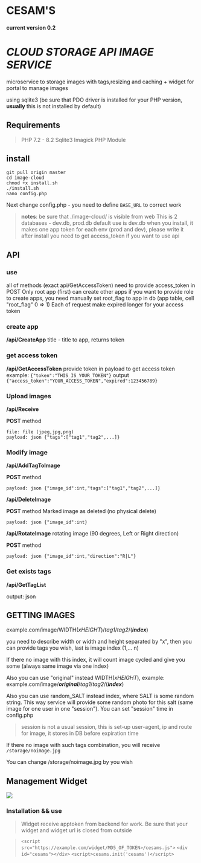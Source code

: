 # CESAM'S
#### current version 0.2
# *CLOUD STORAGE API IMAGE SERVICE*
microservice to storage images with tags,resizing and caching + widget for portal to manage images

using sqlite3 (be sure that PDO driver is installed for your PHP version, **usually** this is not installed by default)

## Requirements
>PHP 7.2 - 8.2
>Sqlite3
>Imagick PHP Module
## install
``` git clone https://storage-service.sfck.ru/microservice/image-cloud.git 
git pull origin master
cd image-cloud
chmod +x install.sh
./install.sh
nano config.php
```
Next change config.php - you need to define ```BASE_URL``` to correct work
>**notes**: 
be sure that ./image-cloud/ is visible from web
This is 2 databases - dev.db, prod.db
default use is dev.db
when you install, it makes one app token for each env (prod and dev), please write it
after install you need to get access_token if you want to use api


## API

### use
all of methods (exact api/GetAccessToken) need to provide access_token in POST
Only root app (first) can create other apps
if you want to provide role to create apps, you need manually set root_flag to app in db (app table, cell "root_flag" 0 => 1)
Each of request make expired longer for your access token

### create app

**/api/CreateApp**
title - title to app, returns token

### get access token

**/api/GetAccessToken**
provide token in payload to get access token
example: ```{"token":"THIS_IS_YOUR_TOKEN"}```
output ```{"access_token":"YOUR_ACCESS_TOKEN","expired":123456789}```

### Upload images
**/api/Receive**

**POST** method

```
file: file (jpeg,jpg,png)
payload: json {"tags":["tag1","tag2",...]}
```
### Modify image

**/api/AddTagToImage**

**POST** method

```
payload: json {"image_id":int,"tags":["tag1","tag2",...]}
```
**/api/DeleteImage**

**POST** method
Marked image as deleted (no physical delete)

```
payload: json {"image_id":int}
```
**/api/RotateImage**
rotating image (90 degrees, Left or Right direction)

**POST** method

```
payload: json {"image_id":int,"direction":"R|L"}
```

### Get exists tags
**/api/GetTagList**

output: json

## GETTING IMAGES

example.com/image/WIDTH(_xHEIGHT_)/_tag1_/_tag2_/(**_index_**)

you need to describe width or width and height separated by "x",
then you can provide tags you wish, last is image index (1,... n)

If there no image with this index, it will count image cycled and give you some (always same image via one index)

Also you can use "original" instead WIDTH(_xHEIGHT_), example: example.com/image/**_original_**/_tag1_/_tag2_/(**_index_**)

Also you can use random_SALT instead index, where SALT is some random string. This way service will provide some random photo for this salt (same image for one user in one "session"). You can set "session" time in config.php
> session  is not a usual session, this is set-up user-agent, ip and route for image, it stores in DB before expiration time


If there no image with such tags combination, you will receive `/storage/noimage.jpg`

You can change /storage/noimage.jpg by you wish

## Management Widget

<img src='https://cloud.selfclick.ru/image/original/hq/grayBg/horizontal/43'></img>

### Installation && use
> Widget receive apptoken from backend for work. Be sure that your widget and widget url is closed from outside

>```<script src="https://example.com/widget/MD5_OF_TOKEN>/cesams.js">```
```<div id="cesams"></div>```
```<script>cesams.init('cesams')</script>```